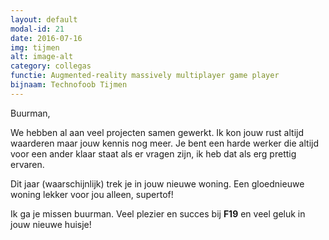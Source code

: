 ```yaml
---
layout: default
modal-id: 21
date: 2016-07-16
img: tijmen
alt: image-alt
category: collegas
functie: Augmented-reality massively multiplayer game player 
bijnaam: Technofoob Tijmen
---
```


Buurman,

We hebben al aan veel projecten samen gewerkt.
Ik kon jouw rust altijd waarderen maar jouw kennis nog meer. 
Je bent een harde werker die altijd voor een ander klaar staat als er vragen zijn, ik heb dat als erg prettig ervaren.  

Dit jaar (waarschijnlijk) trek je in jouw nieuwe woning. Een gloednieuwe woning lekker voor jou alleen, supertof!  

Ik ga je missen buurman.
Veel plezier en succes bij **F19** en veel geluk in jouw nieuwe huisje! 

